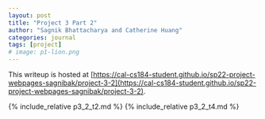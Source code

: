 ```yaml
---
layout: post
title: "Project 3 Part 2"
author: "Sagnik Bhattacharya and Catherine Huang"
categories: journal
tags: [project]
# image: p1-lion.png
---
```


This writeup is hosted at [https://cal-cs184-student.github.io/sp22-project-webpages-sagnibak/project-3-2](https://cal-cs184-student.github.io/sp22-project-webpages-sagnibak/project-3-2).

{% include_relative p3_2_t2.md %}
{% include_relative p3_2_t4.md %}
